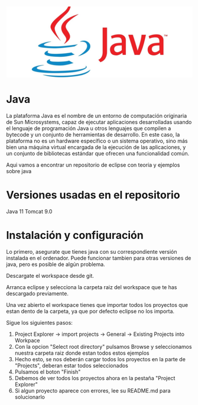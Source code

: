 ![JAVA](java.jpg "JAVA")

# Java
La plataforma Java es el nombre de un entorno de computación originaria de Sun Microsystems, capaz de ejecutar aplicaciones desarrolladas usando el lenguaje de programación Java u otros lenguajes que compilen a bytecode y un conjunto de herramientas de desarrollo. En este caso, la plataforma no es un hardware específico o un sistema operativo, sino más bien una máquina virtual encargada de la ejecución de las aplicaciones, y un conjunto de bibliotecas estándar que ofrecen una funcionalidad común.

Aqui vamos a encontrar un repositorio de eclipse con teoria y ejemplos sobre java

# Versiones usadas en el repositorio
Java 11
Tomcat 9.0

# Instalación y configuración
Lo primero, asegurate que tienes java con su correspondiente versión instalada
en el ordenador. Puede funcionar tambien para otras versiones de java, pero
es posible de algún problema.

Descargate el workspace desde git.

Arranca eclipse y selecciona la carpeta raiz del workspace que te has descargado
previamente.

Una vez abierto el workspace tienes que importar todos los proyectos que 
estan dento de la carpeta, ya que por defecto eclipse no los importa.

Sigue los siguientes pasos:
1. Project Explorer -> import projects -> General -> Existing Projects into Workpace
2. Con la opcion "Select root directory" pulsamos Browse y seleccionamos nuestra carpeta
raiz donde estan todos estos ejemplos
3. Hecho esto, se nos deberán cargar todos los proyectos en la parte de "Projects", deberan
estar todos seleccionados
4. Pulsamos el boton "Finish"
5. Debemos de ver todos los proyectos ahora en la pestaña "Project Explorer"
6. Si algun proyecto aparece con errores, lee su README.md para solucionarlo



